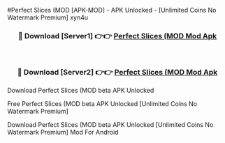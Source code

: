 #Perfect Slices (MOD [APK-MOD] - APK Unlocked - [Unlimited Coins No Watermark Premium] xyn4u



<div align="center">

<h3>🔴 Download [Server1] 👉👉 <a href="https://momento.my/?title=Perfect_Slices_(MOD">Perfect Slices (MOD Mod Apk</a></h3><br>

<h3>🔴 Download [Server2] 👉👉 <a href="https://momento.my/?title=Perfect_Slices_(MOD">Perfect Slices (MOD Mod Apk</a></h3>
</div>



Download Perfect Slices (MOD beta APK Unlocked

Free Perfect Slices (MOD beta APK Unlocked [Unlimited Coins No Watermark Premium]

Download Perfect Slices (MOD beta APK Unlocked [Unlimited Coins No Watermark Premium] Mod For Android
